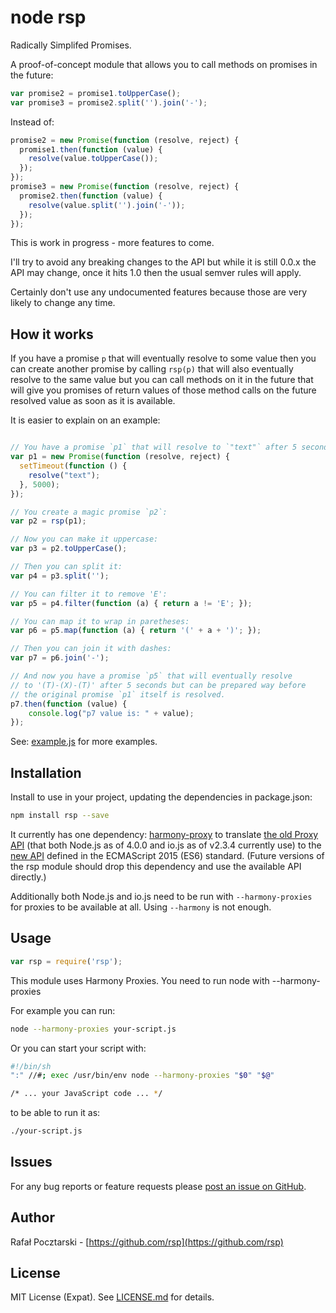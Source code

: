 node rsp
========
Radically Simplifed Promises.

A proof-of-concept module that allows you to call methods on promises in the future:
```js
var promise2 = promise1.toUpperCase();
var promise3 = promise2.split('').join('-');
```
Instead of:
```js
promise2 = new Promise(function (resolve, reject) {
  promise1.then(function (value) {
    resolve(value.toUpperCase());
  });
});
promise3 = new Promise(function (resolve, reject) {
  promise2.then(function (value) {
    resolve(value.split('').join('-'));
  });
});
```

This is work in progress - more features to come.

I'll try to avoid any breaking changes to the API but while it is still 0.0.x
the API may change, once it hits 1.0 then the usual semver rules will apply.

Certainly don't use any undocumented features because those are very likely to change any time.

How it works
------------
If you have a promise `p` that will eventually resolve to some value then you can create another promise by calling `rsp(p)` that will also eventually resolve to the same value but you can call methods on it in the future that will give you promises of return values of those method calls on the future resolved value as soon as it is available.

It is easier to explain on an example:

```js

// You have a promise `p1` that will resolve to `"text"` after 5 seconds:
var p1 = new Promise(function (resolve, reject) {
  setTimeout(function () {
    resolve("text");
  }, 5000);
});

// You create a magic promise `p2`:
var p2 = rsp(p1);

// Now you can make it uppercase:
var p3 = p2.toUpperCase();

// Then you can split it:
var p4 = p3.split('');

// You can filter it to remove 'E':
var p5 = p4.filter(function (a) { return a != 'E'; });

// You can map it to wrap in paretheses:
var p6 = p5.map(function (a) { return '(' + a + ')'; });

// Then you can join it with dashes:
var p7 = p6.join('-');

// And now you have a promise `p5` that will eventually resolve
// to '(T)-(X)-(T)' after 5 seconds but can be prepared way before
// the original promise `p1` itself is resolved.
p7.then(function (value) {
    console.log("p7 value is: " + value);
});
```

See: [example.js](example.js) for more examples.

Installation
------------
Install to use in your project, updating the dependencies in package.json:
```sh
npm install rsp --save
```
It currently has one dependency:
[harmony-proxy](https://www.npmjs.com/package/harmony-proxy)
to translate [the old Proxy API](https://developer.mozilla.org/en-US/docs/Archive/Web/Old_Proxy_API)
(that both Node.js as of 4.0.0 and io.js as of v2.3.4 currently use)
to the [new API](https://developer.mozilla.org/en-US/docs/Web/JavaScript/Reference/Global_Objects/Proxy)
defined in the ECMAScript 2015 (ES6) standard. (Future versions of the rsp module should drop this dependency and use the available API directly.)

Additionally both Node.js and io.js need to be run with `--harmony-proxies` for proxies to
be available at all. Using `--harmony` is not enough.

Usage
-----
```js
var rsp = require('rsp');
```
This module uses Harmony Proxies. You need to run node with --harmony-proxies

For example you can run:

```sh
node --harmony-proxies your-script.js
```

Or you can start your script with:

```sh
#!/bin/sh
":" //#; exec /usr/bin/env node --harmony-proxies "$0" "$@"

/* ... your JavaScript code ... */
```
to be able to run it as:
```sh
./your-script.js
```

Issues
------
For any bug reports or feature requests please
[post an issue on GitHub](https://github.com/rsp/node-rsp/issues).

Author
------
Rafał Pocztarski - [https://github.com/rsp](https://github.com/rsp)

License
-------
MIT License (Expat). See [LICENSE.md](LICENSE.md) for details.
